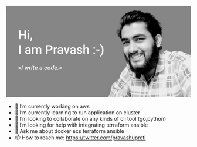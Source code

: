 ![Github Banner Image](https://github.com/pravashupreti/pravashupreti/blob/master/media/github-banner.png)

- 🔭 I’m currently working on aws
- 🌱 I’m currently learning to run application on cluster
- 👯 I’m looking to collaborate on any kinds of cli tool (go,python)
- 🤔 I’m looking for help with integrating terraform ansible 
- 💬 Ask me about docker ecs terraform ansible
- 📫 How to reach me: https://twitter.com/pravashupreti
